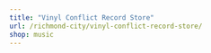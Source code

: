 ```yaml
---
title: "Vinyl Conflict Record Store"
url: /richmond-city/vinyl-conflict-record-store/
shop: music
---
```


